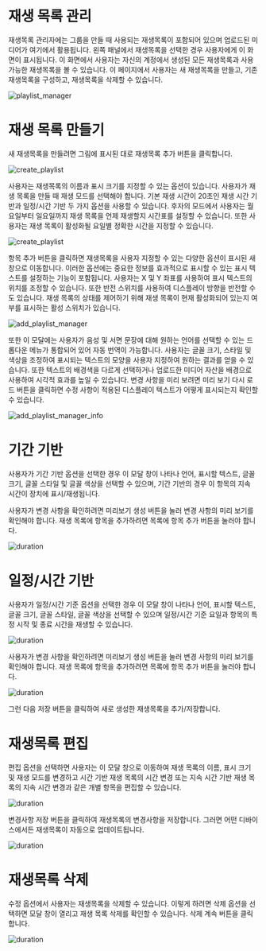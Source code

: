 # 재생 목록 관리

<div class="description">

재생목록 관리자에는 그룹을 만들 때 사용되는 재생목록이 포함되어 있으며 업로드된 미디어가 여기에서 활용됩니다. 왼쪽 패널에서 재생목록을 선택한 경우 사용자에게 이 화면이 표시됩니다. 이 화면에서 사용자는 자신의 계정에서 생성된 모든 재생목록과 사용 가능한 재생목록을 볼 수 있습니다. 이 페이지에서 사용자는 새 재생목록을 만들고, 기존 재생목록을 구성하고, 재생목록을 삭제할 수 있습니다.

![playlist_manager](../images/image0503.png ":size=100%")

</div>

# 재생 목록 만들기

<div class="description">

새 재생목록을 만들려면 그림에 표시된 대로 재생목록 추가 버튼을 클릭합니다.

![create_playlist](../images/image402.png ":size=100%")

사용자는 재생목록의 이름과 표시 크기를 지정할 수 있는 옵션이 있습니다. 사용자가 재생 목록을 만들 때 재생 모드를 선택해야 합니다. 기본 재생 시간이 20초인 재생 시간 기반과 일정/시간 기반 두 가지 옵션을 사용할 수 있습니다. 후자의 모드에서 사용자는 월요일부터 일요일까지 재생 목록을 언제 재생할지 시간표를 설정할 수 있습니다. 또한 사용자는 재생 목록이 활성화될 요일별 정확한 시간을 지정할 수 있습니다.

![create_playlist](../images/image403.png ":size=100%")

항목 추가 버튼을 클릭하면 재생목록을 사용자 지정할 수 있는 다양한 옵션이 표시된 새 창으로 이동합니다. 이러한 옵션에는 중요한 정보를 효과적으로 표시할 수 있는 표시 텍스트를 설정하는 기능이 포함됩니다. 사용자는 X 및 Y 좌표를 사용하여 표시 텍스트의 위치를 조정할 수 있습니다. 또한 반전 스위치를 사용하여 디스플레이 방향을 반전할 수도 있습니다. 재생 목록의 상태를 제어하기 위해 재생 목록이 현재 활성화되어 있는지 여부를 표시하는 활성 스위치가 있습니다.

![add_playlist_manager](../images/image12.png ":size=100%")

또한 이 모달에는 사용자가 음성 및 서면 문장에 대해 원하는 언어를 선택할 수 있는 드롭다운 메뉴가 통합되어 있어 자동 번역이 가능합니다. 사용자는 글꼴 크기, 스타일 및 색상을 조정하여 표시되는 텍스트의 모양을 사용자 지정하여 원하는 결과를 얻을 수 있습니다. 또한 텍스트의 배경색을 다르게 선택하거나 업로드한 미디어 자산을 배경으로 사용하여 시각적 효과를 높일 수 있습니다. 변경 사항을 미리 보려면 미리 보기 다시 로드 버튼을 클릭하면 수정 사항이 적용된 디스플레이 텍스트가 어떻게 표시되는지 확인할 수 있습니다.

![add_playlist_manager_info](../images/image11.png ":size=100%")

</div>

# 기간 기반

<div class="description">

사용자가 기간 기반 옵션을 선택한 경우 이 모달 창이 나타나 언어, 표시할 텍스트, 글꼴 크기, 글꼴 스타일 및 글꼴 색상을 선택할 수 있으며, 기간 기반의 경우 이 항목의 지속 시간이 장치에 표시/재생됩니다.

사용자가 변경 사항을 확인하려면 미리보기 생성 버튼을 눌러 변경 사항의 미리 보기를 확인해야 합니다. 재생 목록에 항목을 추가하려면 목록에 항목 추가 버튼을 눌러야 합니다.

![duration](../images/image405.png ":size=100%")

</div>

# 일정/시간 기반

<div class="description">

사용자가 일정/시간 기준 옵션을 선택한 경우 이 모달 창이 나타나 언어, 표시할 텍스트, 글꼴 크기, 글꼴 스타일, 글꼴 색상을 선택할 수 있으며 일정/시간 기준 요일과 항목의 특정 시작 및 종료 시간을 재생할 수 있습니다.

![duration](../images/image406.png ":size=100%")

사용자가 변경 사항을 확인하려면 미리보기 생성 버튼을 눌러 변경 사항의 미리 보기를 확인해야 합니다. 재생 목록에 항목을 추가하려면 목록에 항목 추가 버튼을 눌러야 합니다.

![duration](../images/image407.png ":size=100%")

그런 다음 저장 버튼을 클릭하여 새로 생성한 재생목록을 추가/저장합니다.

</div>

# 재생목록 편집

<div class="description">

편집 옵션을 선택하면 사용자는 이 모달 창으로 이동하여 재생 목록의 이름, 표시 크기 및 재생 모드를 변경하고 시간 기반 재생 목록의 시간 변경 또는 지속 시간 기반 재생 목록의 지속 시간 변경과 같은 개별 항목을 편집할 수 있습니다.

![duration](../images/image408.png ":size=100%")

변경사항 저장 버튼을 클릭하여 재생목록의 변경사항을 저장합니다. 그러면 어떤 디바이스에서든 재생목록이 자동으로 업데이트됩니다.

![duration](../images/image409.png ":size=100%")

</div>

# 재생목록 삭제

<div class="description">

수정 옵션에서 사용자는 재생목록을 삭제할 수 있습니다. 이렇게 하려면 삭제 옵션을 선택하면 모달 창이 열리고 재생 목록 삭제를 확인할 수 있습니다. 삭제 계속 버튼을 클릭합니다.

![duration](../images/image410.png ":size=100%")

</div>
